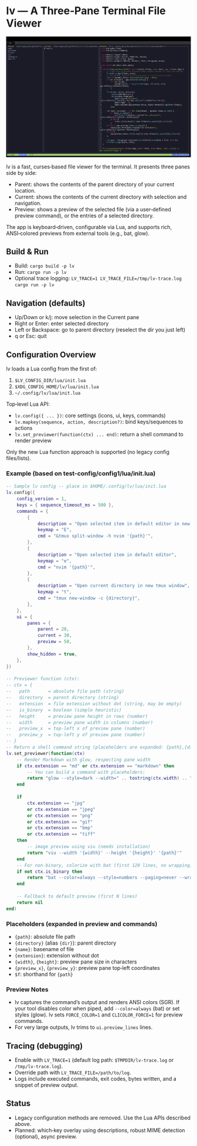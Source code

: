 # lv — A Three‑Pane Terminal File Viewer

![lv screenshot](doc/lv.jpg)

lv is a fast, curses‑based file viewer for the terminal. It presents three panes side by side:

- Parent: shows the contents of the parent directory of your current location.
- Current: shows the contents of the current directory with selection and navigation.
- Preview: shows a preview of the selected file (via a user‑defined preview command), or the entries of a selected directory.

The app is keyboard‑driven, configurable via Lua, and supports rich, ANSI‑colored previews from external tools (e.g., bat, glow).

## Build & Run

- Build: `cargo build -p lv`
- Run: `cargo run -p lv`
- Optional trace logging: `LV_TRACE=1 LV_TRACE_FILE=/tmp/lv-trace.log cargo run -p lv`

## Navigation (defaults)

- Up/Down or k/j: move selection in the Current pane
- Right or Enter: enter selected directory
- Left or Backspace: go to parent directory (reselect the dir you just left)
- q or Esc: quit

## Configuration Overview

lv loads a Lua config from the first of:

1. `$LV_CONFIG_DIR/lua/init.lua`
2. `$XDG_CONFIG_HOME/lv/lua/init.lua`
3. `~/.config/lv/lua/init.lua`

Top‑level Lua API:

- `lv.config({ ... })`: core settings (icons, ui, keys, commands)
- `lv.mapkey(sequence, action, description?)`: bind keys/sequences to actions
- `lv.set_previewer(function(ctx) ... end)`: return a shell command to render preview

Only the new Lua function approach is supported (no legacy config files/lists).

### Example (based on test-config/config1/lua/init.lua)

```lua
-- Sample lv config -- place in $HOME/.config/lv/lua/init.lua 
lv.config({
	config_version = 1,
	keys = { sequence_timeout_ms = 500 },
	commands = {
		{
			description = "Open selected item in default editor in new tmux pane",
			keymap = "E",
			cmd = "&tmux split-window -h nvim '{path}'",
		},
		{
			description = "Open selected item in default editor",
			keymap = "e",
			cmd = "nvim '{path}'",
		},
		{
			description = "Open current directory in new tmux window",
			keymap = "t",
			cmd = "tmux new-window -c {directory}",
		},
	},
	ui = {
		panes = {
			parent = 20,
			current = 30,
			preview = 50,
		},
		show_hidden = true,
	},
})

-- Previewer function (ctx):
-- ctx = {
--   path       = absolute file path (string)
--   directory  = parent directory (string)
--   extension  = file extension without dot (string, may be empty)
--   is_binary  = boolean (simple heuristic)
--   height     = preview pane height in rows (number)
--   width      = preview pane width in columns (number)
--   preview_x  = top-left x of preview pane (number)
--   preview_y  = top-left y of preview pane (number)
-- }
-- Return a shell command string (placeholders are expanded: {path},{directory},{name},{extension}), or nil to use default head preview.
lv.set_previewer(function(ctx)
	-- Render Markdown with glow, respecting pane width
	if ctx.extension == "md" or ctx.extension == "markdown" then
		-- You can build a command with placeholders:
		return "glow --style=dark --width=" .. tostring(ctx.width) .. " {path}"
	end

	if
		ctx.extension == "jpg"
		or ctx.extension == "jpeg"
		or ctx.extension == "png"
		or ctx.extension == "gif"
		or ctx.extension == "bmp"
		or ctx.extension == "tiff"
	then
		-- image preview using viu (needs installation)
		return "viu --width '{width}' --height '{height}' '{path}'"
	end
	-- For non-binary, colorize with bat (first 120 lines, no wrapping)
	if not ctx.is_binary then
		return "bat --color=always --style=numbers --paging=never --wrap=never --line-range=:120 {path}"
	end

	-- Fallback to default preview (first N lines)
	return nil
end)
```

### Placeholders (expanded in preview and commands)

- `{path}`: absolute file path
- `{directory}` (alias `{dir}`): parent directory
- `{name}`: basename of file
- `{extension}`: extension without dot
- `{width}`, `{height}`: preview pane size in characters
- `{preview_x}`, `{preview_y}`: preview pane top‑left coordinates
- `$f`: shorthand for `{path}`

### Preview Notes

- lv captures the command’s output and renders ANSI colors (SGR). If your tool disables color when piped, add `--color=always` (bat) or set styles (glow). lv sets `FORCE_COLOR=1` and `CLICOLOR_FORCE=1` for preview commands.
- For very large outputs, lv trims to `ui.preview_lines` lines.

## Tracing (debugging)

- Enable with `LV_TRACE=1` (default log path: `$TMPDIR/lv-trace.log` or `/tmp/lv-trace.log`).
- Override path with `LV_TRACE_FILE=/path/to/log`.
- Logs include executed commands, exit codes, bytes written, and a snippet of preview output.

## Status

- Legacy configuration methods are removed. Use the Lua APIs described above.
- Planned: which‑key overlay using descriptions, robust MIME detection (optional), async preview.
